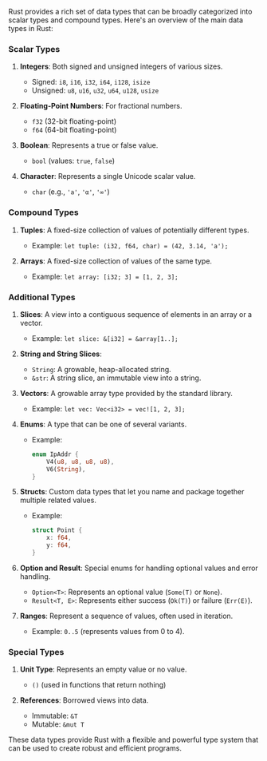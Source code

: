 Rust provides a rich set of data types that can be broadly categorized into scalar types and compound types. 
Here's an overview of the main data types in Rust:

### Scalar Types

1. **Integers**: Both signed and unsigned integers of various sizes.
   - Signed: `i8`, `i16`, `i32`, `i64`, `i128`, `isize`
   - Unsigned: `u8`, `u16`, `u32`, `u64`, `u128`, `usize`

2. **Floating-Point Numbers**: For fractional numbers.
   - `f32` (32-bit floating-point)
   - `f64` (64-bit floating-point)

3. **Boolean**: Represents a true or false value.
   - `bool` (values: `true`, `false`)

4. **Character**: Represents a single Unicode scalar value.
   - `char` (e.g., `'a'`, `'α'`, `'∞'`)

### Compound Types

1. **Tuples**: A fixed-size collection of values of potentially different types.
   - Example: `let tuple: (i32, f64, char) = (42, 3.14, 'a');`

2. **Arrays**: A fixed-size collection of values of the same type.
   - Example: `let array: [i32; 3] = [1, 2, 3];`

### Additional Types

1. **Slices**: A view into a contiguous sequence of elements in an array or a vector.
   - Example: `let slice: &[i32] = &array[1..];`

2. **String and String Slices**:
   - `String`: A growable, heap-allocated string.
   - `&str`: A string slice, an immutable view into a string.

3. **Vectors**: A growable array type provided by the standard library.
   - Example: `let vec: Vec<i32> = vec![1, 2, 3];`

4. **Enums**: A type that can be one of several variants.
   - Example:
     ```rust
     enum IpAddr {
         V4(u8, u8, u8, u8),
         V6(String),
     }
     ```

5. **Structs**: Custom data types that let you name and package together multiple related values.
   - Example:
     ```rust
     struct Point {
         x: f64,
         y: f64,
     }
     ```

6. **Option and Result**: Special enums for handling optional values and error handling.
   - `Option<T>`: Represents an optional value (`Some(T)` or `None`).
   - `Result<T, E>`: Represents either success (`Ok(T)`) or failure (`Err(E)`).

7. **Ranges**: Represent a sequence of values, often used in iteration.
   - Example: `0..5` (represents values from 0 to 4).

### Special Types

1. **Unit Type**: Represents an empty value or no value.
   - `()` (used in functions that return nothing)

2. **References**: Borrowed views into data.
   - Immutable: `&T`
   - Mutable: `&mut T`

These data types provide Rust with a flexible and powerful type system that can be used to create robust and efficient programs.
